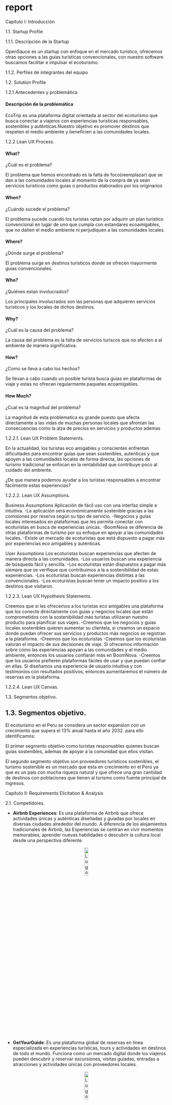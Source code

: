 # report

Capítulo I: Introducción

1.1. Startup Profile

1.1.1. Descripción de la Startup

OpenSauce es un startup con enfoque en el mercado turístico, ofrecemos otras opciones a las guías turísticas convencionales, con nuestro software buscamos facilitar e impulsar el ecoturismo.

1.1.2. Perfiles de integrantes del equipo


1.2. Solution Profile

1.2.1 Antecedentes y problemática

#### Descripción de la problemática
EcoTrip es una plataforma digital orientada al sector del ecoturismo que busca conectar a viajeros con experiencias turísticas responsables, sostenibles y auténticas.Nuestro objetivo es promover destinos que respeten el medio ambiente y beneficien a las comunidades locales.

1.2.2 Lean UX Process.

#### What?

¿Cuál es el problema?

El problema que hemos encontrado es la falta de foco(reemplazar) que se dan a las comunidades locales al momento de la compra de ya sean servicios turisticos como guias o productos elaborados por los originarios

#### When?

¿Cuándo sucede el problema?

El problema sucede cuando los turistas optan por adquirir un plan turistico convencional en lugar de uno que cumpla con estandares ecoamigables, que no dañen el medio ambiente ni perjudiquen a las comunidades locales.

#### Where?

¿Dónde surge el problema?

El problema surge en destinos turisticos donde se ofrecen mayormente guias convencionales.

#### Who?

¿Quiénes estan involucrados?

Los principales involucrados son las personas que adquieren servicios turisticos y los locales de dichos destinos.

#### Why?

¿Cuál es la causa del problema?

La causa del problema es la falta de servicios turiscos que no afecten a al ambiente de manera significativa.

#### How?

¿Como se lleva a cabo los hechos?

Se llevan a cabo cuando un posible turista busca guias en plataformas de viaje y estas no ofrecen regularmente paquetes ecoamigables.

#### How Much?

¿Cual es la magnitud del problema?

La magnitud de esta problematica es grande puesto que afecta directamente a las vidas de muchas personas locales que afrontan las consecuencias como la alza de precios en servicios y productos ademas

1.2.2.1. Lean UX Problem Statements.

En la actualidad, los turistas eco amigables y conscientes enfrentan dificultades para encontrar guías que sean sostenibles, autenticas y que apoyen a las comunidades locales de forma directa, las opciones de turismo tradicional se enfocan en la rentabilidad que contribuye poco al cuidado del ambiente.

¿De que manera podemos ayudar a los turistas responsables a encontrar fácilmente estas experiencias?

1.2.2.2. Lean UX Assumptions.

Business Assumptions
Aplicación de fácil uso con una interfaz simple e intuitiva. -La aplicación será económicamente sostenible gracias a las comisiones por reserva según su tipo de servicio. -Negocios y guías locales interesados en plataformas que les permita conectar con ecoturistas en busca de experiencias únicas. -BoomNova se diferencia de otras plataformas de turismo por su enfoque en apoyar a las comunidades locales. -Existe un mercado de ecoturistas que está dispuesto a pagar más por experiencias eco amigables y auténticas.

User Assumptions
Los ecoturistas buscan experiencias que afecten de manera directa a las comunidades. -Los usuarios buscan una experiencia de búsqueda fácil y sencilla. -Los ecoturistas están dispuestos a pagar más siempre que se verifique que contribuimos a la a sostenibilidad de estas experiencias. -Los ecoturistas buscan experiencias distintas a las convencionales. -Los ecoturistas buscan tener un impacto positivo a los destinos que visitaron.


1.2.2.3. Lean UX Hypothesis Statements.

Creemos que si les ofrecemos a los turistas eco amigables una plataforma que los conecte directamente con guías y negocios locales que están comprometidos con la sostenibilidad más turistas utilizaran nuestro producto para planificar sus viajes. -Creemos que los negocios y guías locales sostenibles quieren aumentar su clientela, si creamos un espacio donde puedan ofrecer sus servicios y productos más negocios se registran a la plataforma. -Creemos que los ecoturistas -Creemos que los ecoturistas valoran el impacto de sus decisiones de viaje. Si ofrecemos información sobre cómo las experiencias apoyan a las comunidades y al medio ambiente, entonces los usuarios confiarán más en BoomNova. -Creemos que los usuarios prefieren plataformas fáciles de usar y que puedan confiar en ellas. Si diseñamos una experiencia de usuario intuitiva y con testimonios con resultados positivos, entonces aumentaremos el número de reservas en la plataforma.

1.2.2.4. Lean UX Canvas.



1.3. Segmentos objetivo.

## 1.3. Segmentos objetivo.

El ecoturismo en el Peru se considera un sector expansion con un crecimiento que supera el 13% anual hasta el año 2032. para ello identificamos:

El primer segmento objetivo como turistas responsables quienes buscan guias sostenibles, ademas de apoyar a la comunidad que ellos visitan.

El segundo segmento objetivo son proveedores turísticos sostenibles, el turismo sostenible es un mercado que esta en crecimiento en el Perú ya que es un pais con mucha riqueza natural y que ofrece una gran cantidad de destinos con poblaciones que tienen al turismo como fuente principal de ingresos.

Capítulo II: Requirements Elicitation & Analysis

2.1. Competidores.

- **Airbnb Experiences**: Es una plataforma de Airbnb que ofrece actividades únicas y auténticas diseñadas y guiadas por locales en diversas ciudades alrededor del mundo. A diferencia de los alojamientos tradicionales de Airbnb, las Experiencias se centran en vivir momentos memorables, aprender nuevas habilidades o descubrir la cultura local desde una perspectiva diferente.

<div align="center">
  <img src="./images/airbnb.png" alt="Logo de Airbnb" width="15%" />
</div>

- **GetYourGuide**: Es una plataforma global de reservas en línea especializada en experiencias turísticas, tours y actividades en destinos de todo el mundo. Funciona como un mercado digital donde los viajeros pueden descubrir y reservar excursiones, visitas guiadas, entradas a atracciones y actividades únicas con proveedores locales.

<div align="center">
  <img src="./images/gyg.png" alt="Logo de GetYourGuide" width="15%" />
</div>

- **Visit.org**: Visit.org es una plataforma global de reservas de experiencias de viaje con impacto social, que conecta a viajeros con tours y actividades operados por organizaciones sin fines de lucro (ONGs) y empresas sociales alrededor del mundo. Su objetivo es promover un turismo sostenible y responsable, donde el dinero gastado en experiencias beneficie directamente a comunidades locales y causas sociales.

<div align="center">
  <img src="./images/visit.png" alt="Logo de Visit.org" width="15%" />
</div>

2.1.1. Análisis competitivo.

<table>
  <tr>
    <th colspan="6" valign="top">Competitive Analysis Landscape</th>
  </tr>
  <tr>
    <td colspan="2" valign="top">¿Por qué llevar a cabo este análisis?</td>
    <td colspan="4" valign="top">El objetivo de este análisis es identificar las características de los competidores y encontrar maneras de diferenciarnos.</td>
  </tr>
  <tr>
    <td colspan="2" rowspan="2" valign="top">Startup y Competidores</td>
    <td valign="top">EcoTrip</td>
    <td valign="top">Airbnb Experiences</td>
    <td valign="top">GetYourGuide</td>
    <td valign="top">Visit.org</td>
  </tr>
  <tr>
    <td valign="top"><img src="./images/ecotrip.png" alt="Logo de EcoTrip" height="90px"></td>
    <td valign="top"><img src="./images/airbnb.png" alt="Logo de Airbnb" height="90px"></td>
    <td valign="top"><img src="./images/gyg.png" alt="Logo de GetYourGuide" height="100px"></td>
    <td valign="top"><img src="./images/visit.png" alt="Logo de Visit.org" height="100px"></td>
  </tr>
  <tr>
    <td rowspan="2" valign="top">Perfil</td>
    <td valign="top">Overview</td>
    <td valign="top">Plataforma que conecta viajeros con experiencias sostenibles, auténticas y responsables, priorizando el impacto ambiental y comunitario.</td>
    <td valign="top">Plataforma de Airbnb para experiencias guiadas por locales (culturales, gastronómicas, etc.).</td>
    <td valign="top">Plataforma global para reservar tours y actividades guiadas.</td>
    <td valign="top">Plataforma que ofrece actividades con impacto social y ambiental junto a ONGs y empresas sociales.</td>
  </tr>
  <tr>
    <td valign="top">Ventaja competitiva ¿Qué valor ofrece a los clientes?</td>
    <td valign="top">Diseño de experiencias sostenibles, conexión con comunidades indígenas, guías multilingües, impacto positivo medible.</td>
    <td valign="top">Fuerte comunidad de anfitriones y viajeros; integración con su app de alojamiento.</td>
    <td valign="top">Gran cobertura y variedad de actividades urbanas en múltiples idiomas.</td>
    <td valign="top">Enfoque exclusivo en impacto social con ONGs verificadas.</td>
  </tr>
  <tr>
    <td rowspan="2" valign="top">Perfil de Marketing</td>
    <td valign="top">Mercado objetivo</td>
    <td valign="top">Turistas responsables, viajeros eco-conscientes y proveedores turísticos sostenibles.</td>
    <td valign="top">Millennials, turistas urbanos, viajeros espontáneos.</td>
    <td valign="top">Turistas internacionales y locales que buscan tours estructurados.</td>
    <td valign="top">Empresas que quieren promover el turismo con impacto social.</td>
  </tr>
  <tr>
    <td valign="top">Estrategias de marketing</td>
    <td valign="top">Alianzas con ONGs, influencers sostenibles, campañas educativas.</td>
    <td valign="top">Marketing por redes sociales, publicidad en la app, boca a boca.</td>
    <td valign="top">SEO, anuncios pagados, campañas de video marketing.</td>
    <td valign="top">Alianzas B2B con ONGs y empresas.</td>
  </tr>
  <tr>
    <td rowspan="3" valign="top">Perfil de Producto</td>
    <td valign="top">Productos & Servicios</td>
    <td valign="top">Experiencias, voluntariados, guías locales, itinerarios inteligentes.</td>
    <td valign="top">Experiencias locales, clases, tours y talleres.</td>
    <td valign="top">Tours, tickets a atracciones, visitas guiadas.</td>
    <td valign="top">Actividades solidarias y de impacto (voluntariado, talleres).</td>
  </tr>
  <tr>
    <td valign="top">Precios & Costos</td>
    <td valign="top">Comisión por reserva (transparente), servicios premium opcionales.</td>
    <td valign="top">Comisión en cada experiencia + tarifa del anfitrión.</td>
    <td valign="top">Comisión y precios fijos por actividad.</td>
    <td valign="top">Costos varían según la ONG; comisión para Visit.org.</td>
  </tr>
  <tr>
    <td valign="top">Canales de distribución (Web y/o Móvil)</td>
    <td valign="top">Web y/o móvil</td>
    <td valign="top">Web y App móvil</td>
    <td valign="top">Web y App móvil</td>
    <td valign="top">Web (limitado en app)</td>
  </tr>
  <tr>
    <td rowspan="4" valign="top">Análisis SWOT</td>
    <td valign="top">Fortalezas</td>
    <td valign="top">Enfoque ecológico y social, propuesta diferenciada, nicho emergente.</td>
    <td valign="top">Marca reconocida, red global, integración con hospedajes.</td>
    <td valign="top">Amplia oferta, multilenguaje, presencia global.</td>
    <td valign="top">Alta credibilidad social, alianza con ONGs, impacto real.</td>
  </tr>
  <tr>
    <td valign="top">Debilidades</td>
    <td valign="top">Plataforma nueva, baja visibilidad, dependencia de terceros.</td>
    <td valign="top">Algunas experiencias no verificadas, saturación de oferta.</td>
    <td valign="top">Falta de personalización, enfoque más comercial.</td>
    <td valign="top">Oferta limitada geográficamente, poca variedad.</td>
  </tr>
  <tr>
    <td valign="top">Oportunidades</td>
    <td valign="top">Creciente interés por el ecoturismo, apoyo a lo local, viajeros conscientes.</td>
    <td valign="top">Expansión de experiencias virtuales.</td>
    <td valign="top">Crecimiento del turismo.</td>
    <td valign="top">Aumento del interés por turismo con propósito.</td>
  </tr>
  <tr>
    <td valign="top">Amenazas</td>
    <td valign="top">Competencia consolidada, regulación turística, baja adopción tecnológica local.</td>
    <td valign="top">Legislación local, críticas por experiencias no auténticas.</td>
    <td valign="top">Competencia con Airbnb y nuevas plataformas.</td>
    <td valign="top">Bajo conocimiento de marca en algunos países.</td>
  </tr>
</table>

2.1.2. Estrategias y tácticas frente a competidores.

Las estrategias de EcoTrip frente a sus competidores son:

- Evaluación sostenible verificada: A diferencia de Airbnb o Lokafy, todas las experiencias en EcoTrip pasarán por una validación basada en criterios ambientales, sociales y culturales.

- Asistencia personalizada con itinerarios inteligentes: Una herramienta gratuita para armar viajes a medida y un servicio premium para optimizar experiencias según presupuesto, tiempo e impacto.

- Servicio multilingüe y culturalmente contextualizado: Conexión entre turistas y guías que no solo hablen su idioma, sino que comprendan sus referencias culturales.

- Modelo inclusivo para proveedores pequeños: Plan freemium para que guías y comunidades puedan tener presencia en la plataforma sin costo inicial.

  2.2. Entrevistas.

  2.2.1. Diseño de entrevistas.

**Turistas Responsables**

- ¿Qué te motiva a viajar?
  (Explora si buscan aventura, relajación, conexión cultural, etc.)

- ¿Has participado antes en actividades de turismo sostenible o comunitario? ¿Cómo fue tu experiencia?

- ¿Qué factores tomas en cuenta al elegir un destino o experiencia turística?

- ¿Qué tan importante es para ti el impacto ambiental y social del lugar o actividad que visitas?

- ¿Qué canales usas normalmente para planear o reservar tus viajes? (Webs, apps, redes sociales, agencias, etc.)

- ¿Cuáles han sido tus principales frustraciones al buscar experiencias de viaje más auténticas o sostenibles?

- ¿Qué dispositivos usas normalmente para organizar tus viajes? (Laptop, smartphone, tablet)

**Proveedores Sostenibles**

- ¿Cómo describirías los servicios o experiencias que ofreces a los turistas?

- ¿Qué te motivó a ofrecer experiencias turísticas sostenibles o comunitarias?

- ¿Cuáles son tus principales desafíos para atraer y conectar con turistas?

- ¿Qué medios usas actualmente para promocionar tus servicios? ¿Con qué frecuencia los usas?

- ¿Qué tipo de turistas suelen visitarte? ¿Qué valoran más de lo que ofreces?

- ¿Has tenido alguna experiencia con plataformas digitales de turismo? ¿Cómo fue?

- ¿Qué mejoras te gustaría ver en la forma de promocionar y gestionar tus experiencias?

  2.2.2. Registro de entrevistas.

#### Entrevista 1 - Cliente

**Entrevistador:** Anderson Gonza

**Entrevistado:** Salvador Salinas

Edad: 23 años

Ocupación: Programador freelance

Residencia: Lima, Perú

**Link de la entrevista:** https://upcedupe-my.sharepoint.com/:v:/g/personal/u202120836_upc_edu_pe/EdIFRKsWsE5NkDlJaW2rn24BLqDtL3K0gaUY9ADINi2FhQ?nav=eyJyZWZlcnJhbEluZm8iOnsicmVmZXJyYWxBcHAiOiJPbmVEcml2ZUZvckJ1c2luZXNzIiwicmVmZXJyYWxBcHBQbGF0Zm9ybSI6IldlYiIsInJlZmVycmFsTW9kZSI6InZpZXciLCJyZWZlcnJhbFZpZXciOiJNeUZpbGVzTGlua0NvcHkifX0&e=Fkm3lW

<div align="center">
  <img src="./images/Salvador.PNG" alt="img-entrevista" width="100%" />
</div>

#### Resumen de la entrevista

Salvador es un programador freelance que viaja solo con mochila, buscando autenticidad y mínimo impacto ambiental. Ha hecho voluntariados de reforestación y organiza sus viajes desde su smartphone usando Instagram y blogs. Le frustra no encontrar fácilmente experiencias verdaderamente auténticas.

#### Entrevista 2 - Cliente

**Entrevistador:** Anderson Gonza

**Entrevistado:** Marcos

Edad: 20 años

Ocupación: Estudiante de Ingeniería Ambiental

Residencia: Lima, Perú

**Link de la entrevista:** https://upcedupe-my.sharepoint.com/:v:/g/personal/u202120836_upc_edu_pe/Ecn81ZUtC0lIkv0iftk907QBCUFv5cW5h4287FDTk1YFZg?nav=eyJyZWZlcnJhbEluZm8iOnsicmVmZXJyYWxBcHAiOiJPbmVEcml2ZUZvckJ1c2luZXNzIiwicmVmZXJyYWxBcHBQbGF0Zm9ybSI6IldlYiIsInJlZmVycmFsTW9kZSI6InZpZXciLCJyZWZlcnJhbFZpZXciOiJNeUZpbGVzTGlua0NvcHkifX0&e=rXdblg

<div align="center">
  <img src="./images/Marcos.PNG" alt="img-entrevista" width="100%" />
</div>

#### Resumen de la entrevista

Marcos estudia ingeniería ambiental y viaja para aprender y colaborar directamente en conservación. Ha trabajado en rescates de animales en la selva y busca proyectos donde pueda involucrarse de verdad. Le molesta la falta de transparencia sobre el impacto real de muchas experiencias turísticas.

#### Entrevista 3 - Cliente

**Entrevistador:** Anderson Gonza

**Entrevistado:** Oscar

Edad: 22 años

Ocupación: Estudiante de Administración de Empresas

Residencia: Lima, Perú

**Link de la entrevista:** https://upcedupe-my.sharepoint.com/:v:/g/personal/u202120836_upc_edu_pe/EeFNDUDzBBxHk-pqT2t1R4kBIZztjxTs9ATdjn360LJ90g?nav=eyJyZWZlcnJhbEluZm8iOnsicmVmZXJyYWxBcHAiOiJPbmVEcml2ZUZvckJ1c2luZXNzIiwicmVmZXJyYWxBcHBQbGF0Zm9ybSI6IldlYiIsInJlZmVycmFsTW9kZSI6InZpZXciLCJyZWZlcnJhbFZpZXciOiJNeUZpbGVzTGlua0NvcHkifX0&e=yI1daS

<div align="center">
  <img src="./images/Oscar.PNG" alt="img-entrevista" width="100%" />
</div>

#### Resumen de la entrevista

Oscar, estudiante de administración, viaja con amigos para desconectarse de la rutina. Le gustan los destinos únicos y económicos, y aunque antes no pensaba en el impacto social o ambiental, ahora sí lo valora. Se inspira en TikTok e Instagram, pero le cuesta confiar en que las experiencias sean realmente sostenibles.

#### Entrevista 4 - Provedor

**Entrevistador:** Anderson Gonza

**Entrevistado:** Joaquin

Edad: 27 años

Rol: Propietario de un ecohostal en Oxapampa

Tipo: Emprendimiento ecológico privado

**Link de la entrevista:** https://upcedupe-my.sharepoint.com/:v:/g/personal/u202120836_upc_edu_pe/EVwxh00o199Mt8Xyh5limHABwAnrKvxi8nO9BWHetalSrA?nav=eyJyZWZlcnJhbEluZm8iOnsicmVmZXJyYWxBcHAiOiJPbmVEcml2ZUZvckJ1c2luZXNzIiwicmVmZXJyYWxBcHBQbGF0Zm9ybSI6IldlYiIsInJlZmVycmFsTW9kZSI6InZpZXciLCJyZWZlcnJhbFZpZXciOiJNeUZpbGVzTGlua0NvcHkifX0&e=Oa3bhT

<div align="center">
  <img src="./images/Joaquin.PNG" alt="img-entrevista" width="100%" />
</div>

#### Resumen de la entrevista

Joaquín dirige un ecohostal en Oxapampa donde mezcla naturaleza, gastronomía local y rutas poco conocidas. Aunque Airbnb e Instagram lo ayudan a atraer turistas, le gustaría menos dependencia de plataformas y más apoyo para destacar su propuesta ecológica auténtica.

#### Entrevista 5 - Provedor

**Entrevistador:** Anderson Gonza

**Entrevistado:** Lizeth

Edad: 26 años

Rol: Coordinadora de programas de conservación en una ONG ambiental en Tarapoto.

Tipo: Organización sin fines de lucro

**Link de la entrevista:** https://upcedupe-my.sharepoint.com/:v:/g/personal/u202120836_upc_edu_pe/EUwfonQnWXVLoY9hKMP6mxMBNzYCQ68ym8faLh5DOd50xA?nav=eyJyZWZlcnJhbEluZm8iOnsicmVmZXJyYWxBcHAiOiJPbmVEcml2ZUZvckJ1c2luZXNzIiwicmVmZXJyYWxBcHBQbGF0Zm9ybSI6IldlYiIsInJlZmVycmFsTW9kZSI6InZpZXciLCJyZWZlcnJhbFZpZXciOiJNeUZpbGVzTGlua0NvcHkifX0&e=Z8aIda

<div align="center">
  <img src="./images/Lizeth.PNG" alt="img-entrevista" width="100%" />
</div>

#### Resumen de la entrevista

Lizet coordina voluntariados de conservación en Tarapoto a través de una ONG. Trabaja duro para acercar a jóvenes a causas ambientales reales, pero a veces le cuesta transmitir el valor de estas experiencias. Sueña con una red que priorice proyectos pequeños con impacto genuino.

#### Entrevista 6 - Provedor

**Entrevistador:** Anderson Gonza

**Entrevistado:** Luis Quispe

Edad: 25 años

Rol: Líder joven de una comunidad que ofrece caminatas con guías locales en Cusco.

Tipo: Comunidad rural

**Link de la entrevista:** https://upcedupe-my.sharepoint.com/:v:/g/personal/u202120836_upc_edu_pe/EUdLuGiA06VDpBGteTFbhyIB_9ZJuZgivAOjZQ8Jj0vthA?nav=eyJyZWZlcnJhbEluZm8iOnsicmVmZXJyYWxBcHAiOiJPbmVEcml2ZUZvckJ1c2luZXNzIiwicmVmZXJyYWxBcHBQbGF0Zm9ybSI6IldlYiIsInJlZmVycmFsTW9kZSI6InZpZXciLCJyZWZlcnJhbFZpZXciOiJNeUZpbGVzTGlua0NvcHkifX0&e=6TbLRD

<div align="center">
  <img src="./images/Luis.PNG" alt="img-entrevista" width="100%" />
</div>

#### Resumen de la entrevista

Luis lidera una comunidad en Cusco que ofrece caminatas ancestrales y talleres culturales. Su gran reto es competir con agencias grandes y hacerse visible online. Usa Instagram y WhatsApp, y quisiera que se reconozca más el valor real de las experiencias comunitarias.

2.2.3. Análisis de entrevistas.

### Segmento: Turistas Jóvenes

#### Perfil General:

Edad: 20 a 23 años

Residencia: Lima, Perú

Ocupación: Estudiantes universitarios y profesionales jóvenes

Modalidad de viaje: Viajan solos o en grupos de amigos

Motivaciones de viaje: Búsqueda de experiencias auténticas, conexión con la naturaleza y aprendizaje cultural​

#### Características Comunes:

Conciencia ambiental: Muestran preocupación por el impacto ambiental y social de sus viajes.

Participación en turismo sostenible: El 100% ha participado en actividades de turismo sostenible o comunitario.

Canales de planificación: Todos utilizan redes sociales y plataformas digitales para planificar sus viajes.

Frustraciones comunes: El 100% expresa dificultades para identificar experiencias verdaderamente sostenibles y evitar el "greenwashing"(publicidad engañosa).

### Segmento: Proveedores de Turismo Sostenible

#### Perfil General:

Edad: 25 a 30 años

Ubicación: Regiones como Cusco, Oxapampa y Tarapoto

Tipo de organización: Comunidad rural, emprendimiento ecológico privado y ONG ambiental

Roles: Líder comunitario, propietario de ecohostal y coordinador de programas de conservación​

#### Características Comunes:

Oferta de servicios: El 100% ofrece experiencias auténticas que incluyen actividades culturales, educativas y de conservación.

Motivación: Todos están motivados por la preservación cultural y ambiental, así como por el desarrollo sostenible de sus comunidades.

Canales de promoción: Todos utilizan plataformas digitales como Instagram, Airbnb y Booking para promocionar sus servicios.

Desafíos comunes: El 100% enfrenta dificultades para competir con grandes operadores turísticos y lograr visibilidad en plataformas digitales.​

2.3. Needfinding.

Con el propósito de desarrollar una app que satisfaga las necesidades particulares de los usuarios, Ecotrip llevará a cabo la identificación del User persona, User Task Matrix, User Journey Maps y Empathy Mapping.

2.3.1. User Personas.

Para esta sección se han creado personajes ficticios, cada uno diseñado para representar a un segmento específico de usuarios. La información utilizada para desarrollar estos "User personas" proviene de entrevistas previas realizadas a cada segmento objetivo. Estas entrevistas tenían como objetivo comprender mejor a las personas a las que se dirige la aplicación. Se consideraron datos demográficos, metas, motivaciones, frustraciones, marcas relacionadas con el tema de la aplicación, canales digitales más utilizados, entre otros. La creación de esta sección se llevó a cabo utilizando la plataforma UXPressia.

- **Segmento objetivo: Programador Freelance y Turista**

![User Persona: Salvador](images/SalvadorSalinas.png)

2.3.2. User Task Matrix.

En esta sección se presenta el user task matrix, herramienta centrada en los segmentos objetivos, que nos permitirá identificar las tareas y objetivos claves de los usuarios. Además, nos permitirá priorizar características y funcionalidades al momento de realizar el product backlog. Para la frecuencia se han considerado cinco opciones:nunca ,casi nunca, a veces, a menudo ,siempre; y para la importancia tres opciones: bajo, medio, alto". En relación con la matriz de tareas de los usuarios, podemos identificar tanto las tareas de mayor frecuencia como las de mayor importancia, así como las diferencias y similitudes entre los diferentes tipos de usuarios.

<table><tr><th rowspan="2" valign="top"><b><i>User task Matrix</i></b></th><th colspan="2" valign="top"><b><i>Salvador Salinas</i></b></th><th colspan="2" valign="top"><p><b><i>xxxxxxxxxx</i></b> </p><p><b><i></i></b></p></th></tr>
<tr><td valign="top"><b><i>Frecuencia</i></b> </td><td valign="top"><b><i>Importancia</i></b></td><td valign="top"><b><i>Frecuencia</i></b> </td><td valign="top"><b><i>Importancia</i></b></td></tr>
<tr><td>Registrarse</td><td><b><i>Una vez</i></b></td><td><b><i>Alta</i></b></td><td><b><i>Una vez</i></b></td><td><b><i>Alta</i></b></td></tr>
<tr><td>Iniciar sesión</td><td><b><i>Siempre</i></b></td><td><b><i>Alta</i></b></td><td><b><i>Siempre</i></b></td><td><b><i>Alta</i></b></td></tr>
<tr><td>Buscar tours</td><td><b><i>Siempre</i></b></td><td><b><i>Alta</i></b></td><td><b><i>Siempre</i></b></td><td><b><i>Alta</i></b></td></tr>
<tr><td>Reservar tours</td><td><b><i>Siempre</i></b></td><td><b><i>Alta</i></b></td><td><b><i>Siempre</i></b></td><td><b><i>Alta</i></b></td></tr>
<tr><td>Crear reseñas/comentarios</td><td><b><i>Siempre</i></b></td><td><b><i>Media</i></b></td><td><b><i>Siempre</i></b></td><td><b><i>Media</i></b></td></tr>
<tr><td>Editar perfil</td><td><b><i>Siempre</i></b></td><td><b><i>Alta</i></b></td><td><b><i>Siempre</i></b></td><td><b><i>Alta</i></b></td></tr>
<tr><td>Guardar tours favoritos</td><td><b><i>Siempre</i></b></td><td><b><i>Medio</i></b></td><td><b><i>Siempre</i></b></td><td><b><i>Medio</i></b></td></tr>
<tr><td>Recibir recomendaciones personalizadas</td><td><b><i>A veces</i></b></td><td><b><i>Baja</i></b></td><td><b><i>Casi nunca</i></b></td><td><b><i>Baja</i></b></td></tr>
</table>

**Para los Turistas Frecuentes, las tareas más importantes y recurrentes incluyen:**

- Buscar y reservar tours: Son actividades clave que definen su experiencia continua en la plataforma, por lo tanto tienen una frecuencia alta y una importancia alta.
- Guardar tours favoritos: Les permite planificar y comparar opciones, mejorando la experiencia personalizada.
- Recibir recomendaciones personalizadas: Es fundamental para facilitarles nuevas experiencias alineadas con sus intereses, por eso es tanto frecuente como valiosa.
- Iniciar sesión y editar perfil: Aunque rutinarias, son necesarias para una navegación fluida.

**Por otro lado, para los Turistas Ocasionales, las tareas más relevantes son:**

- Registrarse e iniciar sesión: Aunque menos frecuentes, son esenciales para acceder a cualquier funcionalidad dentro de la plataforma.
- Reservar tours: A pesar de ser usada ocasionalmente, tiene una alta importancia cuando ocurre.
- Buscar tours: Se realiza con menos frecuencia, pero es clave en su momento de decisión.

Ambos tipos de turistas comparten el interés por reservar tours y acceder al contenido básico, pero las funcionalidades como recomendaciones o guardar favoritos son significativamente más relevantes para los usuarios frecuentes. Esto refleja las diferentes necesidades y comportamientos entre quienes usan la plataforma esporádicamente frente a quienes la integran en su estilo de vida viajero.

2.3.3. User Journey Mapping.

En esta sección, se describen en detalle los User Journey Mapping para dos perfiles distintos de usuarios de la plataforma de turismo responsable: los Turistas Ocasionales y los Turistas Frecuentes. Estos mapas proporcionan una visión integral del recorrido que cada tipo de usuario realiza dentro del sistema, desde el primer contacto con la plataforma hasta su uso habitual y su interacción continua con las funcionalidades ofrecidas. Se destacan las etapas clave, las emociones y necesidades específicas de cada usuario, para asegurar una comprensión clara de su experiencia global.

_Para Turistas Ocasionales_

- El recorrido del Turista Ocasional comienza generalmente por la búsqueda de opciones de viaje de manera espontánea, motivado por una necesidad puntual de escapar de la rutina o aprovechar una oportunidad (vacaciones, feriados, etc.). Su primer contacto con la plataforma suele ser a través de búsquedas orgánicas o recomendaciones de terceros.

- Una vez dentro, realiza el registro para poder acceder a contenido completo y proceder con la reserva de un tour. La experiencia debe ser intuitiva y sin fricción, ya que este tipo de usuario no está habituado a navegar frecuentemente por plataformas de este tipo.
- Después de su experiencia en el tour, puede dejar una reseña ocasional, aunque en muchos casos no vuelve a usar la plataforma a corto plazo, a menos que se generen recordatorios o recomendaciones personalizadas en el futuro.

_Para Turistas Frecuentes_

- El Turista Frecuente tiene un comportamiento más estratégico y constante. Su viaje inicia incluso antes del registro, con una exploración activa de opciones, muchas veces comparando múltiples experiencias de turismo responsable.
- Este usuario se registra con la intención de aprovechar funcionalidades avanzadas como guardar tours favoritos, recibir recomendaciones personalizadas, y gestionar múltiples reservas. Navega regularmente la plataforma, mantiene actualizado su perfil, y deja reseñas de sus experiencias, valorando la posibilidad de interactuar con la comunidad y contribuir a la mejora de los servicios ofrecidos.
- Su viaje es cíclico: busca, compara, reserva, evalúa, y repite. A lo largo del tiempo, se convierte en un embajador de la marca, recomendando la plataforma a otros viajeros y contribuyendo activamente a la mejora de los contenidos.

Tanto los Turistas Ocasionales como los Turistas Frecuentes comparten el deseo de acceder a experiencias significativas y auténticas de turismo responsable. Sin embargo, sus interacciones con la plataforma difieren en profundidad y frecuencia.

- #### _Turistas Ocasionales_

  | Etapa                    | Acción del usuario (Turista ocasional)       | Emoción      | Canal               | Oportunidad de mejora                          |
  | ------------------------ | -------------------------------------------- | ------------ | ------------------- | ---------------------------------------------- |
  | Descubrimiento           | Encuentra la plataforma por redes o buscador | Curiosidad   | Web, redes sociales | Mejorar posicionamiento SEO y contenido visual |
  | Registro                 | Se registra para ver detalles de un tour     | Interés      | Página web          | Simplificar el proceso de registro             |
  | Exploración              | Navega tours sin un objetivo claro           | Confusión    | Navegador           | Sugerencias iniciales según localización       |
  | Reserva                  | Selecciona y reserva un tour                 | Satisfacción | Página de reservas  | Ofrecer asistencia en tiempo real              |
  | Participación en el tour | Asiste a la actividad                        | Entusiasmo   | Presencial          | Recordatorios y checklist antes del tour       |
  | Post-experiencia         | Puede dejar una reseña o no                  | Desconexión  | Email, web          | Incentivar feedback con recompensas            |

- #### _Turistas Frecuentes_

  | Etapa                    | Acción del usuario (Turista frecuente)    | Emoción     | Canal             | Oportunidad de mejora                   |
  | ------------------------ | ----------------------------------------- | ----------- | ----------------- | --------------------------------------- |
  | Descubrimiento           | Visita frecuente para buscar nuevos tours | Entusiasmo  | App, web          | Notificaciones personalizadas           |
  | Registro                 | Ya registrado                             | Confianza   | Web/App           | Acceso rápido con login automático      |
  | Exploración              | Usa filtros, compara, guarda favoritos    | Seguridad   | App, navegador    | Mostrar experiencias similares          |
  | Reserva                  | Reserva múltiples tours                   | Expectativa | Plataforma        | Ofrecer paquetes personalizados         |
  | Participación en el tour | Asiste a las actividades                  | Entusiasmo  | Presencial        | Opciones de compartir en redes sociales |
  | Post-experiencia         | Deja reseña y comparte experiencia        | Compromiso  | Web, email, redes | Programa de fidelización o referidos    |

  2.3.4. Empathy Mapping.

En esta sección se aborda el Empathy Mapping, una herramienta esencial para elaborar perfiles detallados de los user personas y profundizar en la comprensión de su perspectiva y experiencia. Cada user persona se analiza a través de cinco elementos cruciales: lo que el usuario ve, escucha,dice, hace y siente. Además, se identifican los problemas (pains) y beneficios (gains) de acuerdo con una serie de preguntas estratégicas:¿Qué preocupaciones o desafíos enfrenta el usuario en su trabajo diario?¿Qué mejoras o soluciones podrían resolver los problemas identificados?¿Qué argumentos podrían persuadir al usuario de que nuestra solución es la mejor opción para satisfacer sus necesidades profesionales?

En esta sección se aborda el Empathy Mapping, una herramienta esencial para construir perfiles detallados de los user personas y profundizar en la comprensión de su perspectiva y experiencia durante la interacción con la plataforma. Este análisis se ha estructurado considerando cinco elementos clave: lo que el usuario ve, escucha, dice, hace y siente, además de identificar los problemas (pains) y beneficios (gains) que marcan su recorrido y necesidades.

- **Segmento: Turistas Frecuentes**

| Etapa                | Registro                            | Búsqueda de tours                      | Reserva                               | Experiencia del tour                        | Revisión y seguimiento                     |
| -------------------- | ----------------------------------- | -------------------------------------- | ------------------------------------- | ------------------------------------------- | ------------------------------------------ |
| **User goals**       | Acceder rápidamente a su cuenta     | Encontrar experiencias únicas y nuevas | Reservar sin repetir datos            | Tener un servicio ágil y profesional        | Dejar feedback o repetir experiencia       |
| **Touchpoints**      | Login con Google/Facebook           | Filtros avanzados, tours recomendados  | Perfil guardado con datos precargados | Confirmaciones automáticas, asistencia 24/7 | Correo de agradecimiento, link a favoritos |
| **Customer Thought** | “Ya tengo cuenta, quiero entrar ya” | “¿Hay algo nuevo o diferente?”         | “¿Puedo reservar en 2 clics?”         | “¿Tendré soporte si algo falla?”            | “¿Vale la pena repetir o recomendar?”      |
| **Experience**       | 😄 Rápida y eficiente               | 🙂 Curiosa y motivada                  | 😄 Satisfactoria                      | 😄 Profesional y sin contratiempos          | 😄 Positiva y leal                         |
| **Ideas/Opps**       | Recordar sesión automáticamente     | Notificaciones de nuevos tours         | Botón de reserva rápida               | Chatbot o número de contacto directo        | Programa de recompensas o referidos        |

- **Segmento: Turistas Ocasionales**

| Etapa                | Registro                        | Búsqueda de tours                              | Reserva                              | Experiencia del tour                  | Revisión y seguimiento          |
| -------------------- | ------------------------------- | ---------------------------------------------- | ------------------------------------ | ------------------------------------- | ------------------------------- |
| **User goals**       | Crear cuenta fácilmente         | Encontrar un tour accesible sin mucho esfuerzo | Reservar rápido y sin complicaciones | Tener una experiencia guiada y clara  | Confirmar que todo salió bien   |
| **Touchpoints**      | Registro con email o Google     | Tours destacados, búsqueda sencilla            | Pasarela de pago clara y guiada      | Instrucciones por correo/WhatsApp     | Enlace a reseña, agradecimiento |
| **Customer Thought** | “¿Esto es fácil o toma tiempo?” | “¿Este tour vale la pena?”                     | “¿Es seguro pagar aquí?”             | “¿Sabré a dónde ir y qué hacer?”      | “¿Debo dejar una opinión?”      |
| **Experience**       | 🙂 Intuitiva                    | 😐 Un poco indecisa                            | 🙂 Clara y sin estrés                | 🙂 Cómoda y bien organizada           | 🙂 Positiva, pero breve         |
| **Ideas/Opps**       | Acceso simplificado o invitado  | Mostrar reseñas visibles y puntuación          | Asistente visual durante la reserva  | Alertas automáticas y contacto rápido | Incentivo por dejar reseña      |

2.3.5. As-is Scenario Mapping.

En esta sección se presenta el As-is Scenario Mapping para cada uno de los segmentos de usuarios identificados: Turistas Frecuentes y Turistas Ocasionales. Este análisis tiene como objetivo visualizar cómo interactúan actualmente estos usuarios con plataformas digitales para planificar y reservar experiencias de viaje, y así detectar puntos de mejora, frustraciones y oportunidades no exploradas.

El proceso contempla las siguientes fases clave: Descubrimiento, Evaluación, Reserva, Experiencia y Seguimiento. En cada una se destacan tanto los aspectos positivos como negativos vividos por los usuarios, así como las áreas en las que aún se requiere mayor investigación.

_As-is Scenario mapping: Turistas Frecuentes_

![As-Is: frecuentes](images/As-is_ScenarioMapping1.png)

_As-is Scenario mapping: Turistas Ocasionales_

![As-Is: frecuentes](images/As-is_ScenarioMapping2.png)

2.4. Ubiquitous Language.

Capítulo III: Requirements Specification

3.1. To-Be Scenario Mapping.

3.2. User Stories.

3.3. Impact Mapping.

6/35 V1.0

3.4. Product Backlog.

Capítulo IV: Product Design

4.1. Style Guidelines.

4.1.1. General Style Guidelines.

4.1.2. Web Style Guidelines.

4.2. Information Architecture.

4.2.1. Organization Systems.

4.2.2. Labeling Systems.

4.2.3. SEO Tags and Meta Tags

4.2.4. Searching Systems.

4.2.5. Navigation Systems.

4.3. Landing Page UI Design.

4.3.1. Landing Page Wireframe.

4.3.2. Landing Page Mock-up.

4.4. Web Applications UX/UI Design.

4.4.1. Web Applications Wireframes.

4.4.2. Web Applications Wireflow Diagrams.

4.4.2. Web Applications Mock-ups.

4.4.3. Web Applications User Flow Diagrams.

4.5. Web Applications Prototyping.

4.6. Domain-Driven Software Architecture.

4.6.1. Software Architecture Context Diagram.

4.6.2. Software Architecture Container Diagrams.

4.6.3. Software Architecture Components Diagrams.

4.7. Software Object-Oriented Design.

4.7.1. Class Diagrams.

4.7.2. Class Dictionary.

4.8. Database Design.

4.8.1. Database Diagram.

Capítulo V: Product Implementation, Validation & Deployment

5.1. Software Configuration Management.

5.1.1. Software Development Environment Configuration.

5.1.2. Source Code Management.

5.1.3. Source Code Style Guide & Conventions.

5.1.4. Software Deployment Configuration.

5.2. Landing Page, Services & Applications Implementation.

5.2.X. Sprint n

5.2.X.1. Sprint Planning n.

5.2.X.2. Aspect Leaders and Collaborators.

5.2.X.3. Sprint Backlog n.

5.2.X.4. Development Evidence for Sprint Review.

5.2.X.5. Execution Evidence for Sprint Review.

5.2.X.6. Services Documentation Evidence for Sprint Review.

5.2.X.7. Software Deployment Evidence for Sprint Review.

5.2.X.8. Team Collaboration Insights during Sprint.

7/35

5.3. Validation Interviews.

5.3.1. Diseño de Entrevistas.

5.3.2. Registro de Entrevistas.

5.3.3. Evaluaciones según heurísticas.

5.4. Video About-the-Product.

Conclusiones
Conclusiones y recomendaciones.
Video About-the-Team.
Bibliografía
Anexos
